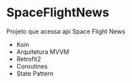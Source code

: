 # SpaceFlightNews
Projeto que acessa api Space Flight News

-  Koin
-  Arquitetura MVVM
-  Retrofit2
-  Coroutines
-  State Pattern
